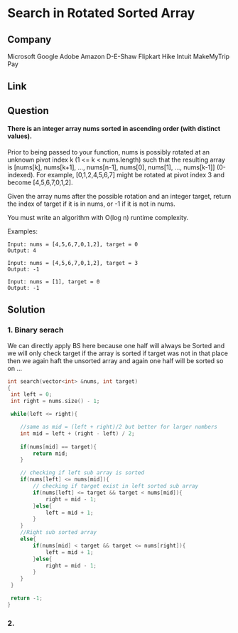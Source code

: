 #  Search in Rotated Sorted Array

## Company
Microsoft Google Adobe Amazon D-E-Shaw Flipkart Hike Intuit MakeMyTrip Pay

## Link


## Question
#### There is an integer array nums sorted in ascending order (with distinct values).

Prior to being passed to your function, nums is possibly rotated at an unknown pivot index k (1 <= k < nums.length) such that the resulting array is [nums[k], nums[k+1], ..., nums[n-1], nums[0], nums[1], ..., nums[k-1]] (0-indexed). For example, [0,1,2,4,5,6,7] might be rotated at pivot index 3 and become [4,5,6,7,0,1,2].

Given the array nums after the possible rotation and an integer target, return the index of target if it is in nums, or -1 if it is not in nums.

You must write an algorithm with O(log n) runtime complexity.


Examples:
```
Input: nums = [4,5,6,7,0,1,2], target = 0
Output: 4
```
```
Input: nums = [4,5,6,7,0,1,2], target = 3
Output: -1
```
```
Input: nums = [1], target = 0
Output: -1

```

## Solution

### 1. Binary serach
We can directly apply BS here because one half will always be Sorted
and we will only check target if the array is sorted if target was not in that place then we again haft the unsorted array and again one half will be sorted so on ...

```cpp
int search(vector<int> &nums, int target)
{
 int left = 0;
 int right = nums.size() - 1;

 while(left <= right){

    //same as mid = (left + right)/2 but better for larger numbers
    int mid = left + (right - left) / 2;   
    
    if(nums[mid] == target){
        return mid;
    }

    // checking if left sub array is sorted
    if(nums[left] <= nums[mid]){
        // checking if target exist in left sorted sub array
        if(nums[left] <= target && target < nums[mid]){
            right = mid - 1;
        }else{
            left = mid + 1;
        }
    }
    //Right sub sorted array
    else{
        if(nums[mid] < target && target <= nums[right]){
            left = mid + 1;
        }else{
            right = mid - 1;
        }
    }
 }

 return -1;
}

```
### 2. 

```cpp


```